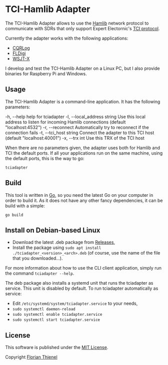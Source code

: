 # TCI-Hamlib Adapter

The TCI-Hamlib Adapter allows to use the [Hamlib](https://github.com/Hamlib/Hamlib) network protocol to communicate with SDRs that only support Expert Electornic's [TCI protocol](https://github.com/maksimus1210/TCI).

Currently the adapter works with the following applications:

* [CQRLog](https://www.cqrlog.com/)
* [FLDigi](http://www.w1hkj.com/)
* [WSJT-X](https://www.physics.princeton.edu/pulsar/k1jt/wsjtx.html)

I develop and test the TCI-Hamlib Adapter on a Linux PC, but I also provide binaries for Raspberry Pi and Windows.

## Usage

The TCI-Hamlib Adapter is a command-line application. It has the following parameters:

  -h, --help                   help for tciadapter
  -l, --local_address string   Use this local address to listen for incoming Hamlib connections (default "localhost:4532")
  -r, --reconnect              Automatically try to reconnect if the connection fails
  -t, --tci_host string        Connect the adapter to this TCI host (default "localhost:40001")
  -x, --trx int                Use this TRX of the TCI host

When there are no parameters given, the adapter uses both for Hamlib and TCI the default ports. If all your applications run on the same machine, using the default ports, this is the way to go:

    tciadapter


## Build

This tool is written in [Go](https://golang.org), so you need the latest Go on your computer in order to build it. As it does not have any other fancy dependencies, it can be build with a simple:

```
go build
```

## Install on Debian-based Linux

* Download the latest .deb package from [Releases](https://github.com/ftl/tciadapter/releases/latest),
* Install the package using `sudo apt install ./tciadapter_<version>_<arch>.deb` (of course, use the name of the file that you downloaded...).

For more information about how to use the CLI client application, simply run the command `tciadapter --help`. 

The deb package also installs a systemd unit that runs the tciadapter as service. This unit is disabled by default. To run tciadapter automatically as service:

* Edit `/etc/systemd/system/tciadapter.service` to your needs,
* `sudo systemctl daemon-reload`
* `sudo systemctl enable tciadapter.service`
* `sudo systemctl start tciadapter.service`

## License
This software is published under the [MIT License](https://www.tldrlegal.com/l/mit).

Copyright [Florian Thienel](http://thecodingflow.com/)
